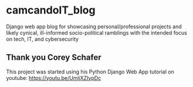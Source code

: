 # camcandoIT_blog
Django web app blog for showcasing personal/professional projects and likely cynical, ill-informed socio-political ramblings with the intended focus on tech, IT, and cybersecurity

## Thank you Corey Schafer
This project was started using his Python Django Web App tutorial on youtube:
https://youtu.be/UmljXZIypDc